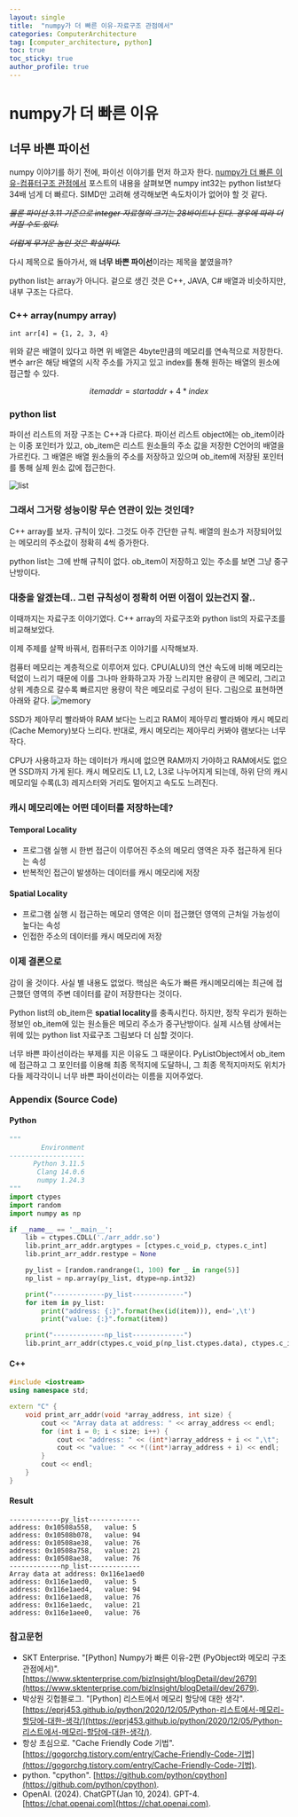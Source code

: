 ```yaml
---
layout: single
title:  "numpy가 더 빠른 이유-자료구조 관점에서"
categories: ComputerArchitecture
tag: [computer_architecture, python]
toc: true
toc_sticky: true
author_profile: true
---
```


# numpy가 더 빠른 이유
## 너무 바쁜 파이선
numpy 이야기를 하기 전에, 파이선 이야기를 먼저 하고자 한다. [numpy가 더 빠른 이유-컴퓨터구조 관점에서](https://meongju0o0.github.io/computerarchitecture/faster_numpy_ca/) 포스트의 내용을 살펴보면 numpy int32는 python list보다 34배 넘게 더 빠르다. SIMD만 고려해 생각해보면 속도차이가 없어야 할 것 같다.

~~*물론 파이선 3.11 기준으로 integer 자료형의 크기는 28바이트나 된다. 경우에 따라 더 커질 수도 있다.*~~

~~*더럽게 무거운 놈인 것은 확실하다.*~~

다시 제목으로 돌아가서, 왜 **너무 바쁜 파이선**이라는 제목을 붙였을까?

python list는 array가 아니다. 겉으로 생긴 것은 C++, JAVA, C# 배열과 비슷하지만, 내부 구조는 다르다.

### C++ array(numpy array)
```
int arr[4] = {1, 2, 3, 4}
```
위와 같은 배열이 있다고 하면 위 배열은 4byte만큼의 메모리를 연속적으로 저장한다. 변수 arr은 해당 배열의 시작 주소를 가지고 있고 index를 통해 원하는 배열의 원소에 접근할 수 있다.

$$item addr = start addr + 4 * index$$

### python list
파이선 리스트의 저장 구조는 C++과 다르다. 파이선 리스트 object에는 ob_item이라는 이중 포인터가 있고, ob_item은 리스트 원소들의 주소 값을 저장한 C언어의 배열을 가르킨다. 그 배열은 배열 원소들의 주소를 저장하고 있으며 ob_item에 저장된 포인터를 통해 실제 원소 값에 접근한다.

![list](/images/2024-02-21-faster_numpy_ds/list_array.png)

### 그래서 그거랑 성능이랑 무슨 연관이 있는 것인데?
C++ array를 보자. 규칙이 있다. 그것도 아주 간단한 규칙. 배열의 원소가 저장되어있는 메모리의 주소값이 정확히 4씩 증가한다.

python list는 그에 반해 규칙이 없다. ob_item이 저장하고 있는 주소를 보면 그냥 중구난방이다.

### 대충을 알겠는데.. 그런 규칙성이 정확히 어떤 이점이 있는건지 잘..
이때까지는 자료구조 이야기였다. C++ array의 자료구조와 python list의 자료구조를 비교해보았다.

이제 주제를 살짝 바꿔서, 컴퓨터구조 이야기를 시작해보자.

컴퓨터 메모리는 계층적으로 이루어져 있다. CPU(ALU)의 연산 속도에 비해 메모리는 턱없이 느리기 때문에 이를 그나마 완화하고자 가장 느리지만 용량이 큰 메모리, 그리고 상위 계층으로 갈수록 빠르지만 용량이 작은 메모리로 구성이 된다. 그림으로 표현하면 아래와 같다.
![memory](/images/2024-02-21-faster_numpy_ds/memory_hierarchy.png)

SSD가 제아무리 빨라봐야 RAM 보다는 느리고 RAM이 제아무리 빨라봐야 캐시 메모리(Cache Memory)보다 느리다. 반대로, 캐시 메모리는 제아무리 커봐야 램보다는 너무 작다.

CPU가 사용하고자 하는 데이터가 캐시에 없으면 RAM까지 가야하고 RAM에서도 없으면 SSD까지 가게 된다.
캐시 메모리도 L1, L2, L3로 나누어지게 되는데, 하위 단의 캐시 메모리일 수록(L3) 레지스터와 거리도 멀어지고 속도도 느려진다.

### 캐시 메모리에는 어떤 데이터를 저장하는데?
#### Temporal Locality
- 프로그램 실행 시 한번 접근이 이루어진 주소의 메모리 영역은 자주 접근하게 된다는 속성
- 반복적인 접근이 발생하는 데이터를 캐시 메모리에 저장

#### Spatial Locality
- 프로그램 실행 시 접근하는 메모리 영역은 이미 접근했던 영역의 근처일 가능성이 높다는 속성
- 인접한 주소의 데이터를 캐시 메모리에 저장

### 이제 결론으로
감이 올 것이다. 사실 별 내용도 없었다. 핵심은 속도가 빠른 캐시메모리에는 최근에 접근했던 영역의 주변 데이터를 같이 저장한다는 것이다.

Python list의 ob_item은 **spatial locality**를 충족시킨다. 하지만, 정작 우리가 원하는 정보인 ob_item에 있는 원소들은 메모리 주소가 중구난방이다. 실제 시스템 상에서는 위에 있는 python list 자료구조 그림보다 더 심할 것이다.

너무 바쁜 파이선이라는 부제를 지은 이유도 그 때문이다. PyListObject에서 ob_item에 접근하고 그 포인터를 이용해 최종 목적지에 도달하니, 그 최종 목적지마저도 위치가 다들 제각각이니 너무 바쁜 파이선이라는 이름을 지어주었다.

### Appendix (Source Code)
#### Python
```python
"""
        Environment
-------------------
      Python 3.11.5
       Clang 14.0.6
       numpy 1.24.3
"""
import ctypes
import random
import numpy as np

if __name__ == '__main__':
    lib = ctypes.CDLL('./arr_addr.so')
    lib.print_arr_addr.argtypes = [ctypes.c_void_p, ctypes.c_int]
    lib.print_arr_addr.restype = None

    py_list = [random.randrange(1, 100) for _ in range(5)]
    np_list = np.array(py_list, dtype=np.int32)

    print("-------------py_list-------------")
    for item in py_list:
        print("address: {:}".format(hex(id(item))), end=',\t')
        print("value: {:}".format(item))

    print("-------------np_list-------------")
    lib.print_arr_addr(ctypes.c_void_p(np_list.ctypes.data), ctypes.c_int(len(np_list)))
```

#### C++
```cpp
#include <iostream>
using namespace std;

extern "C" {
    void print_arr_addr(void *array_address, int size) {
        cout << "Array data at address: " << array_address << endl;
        for (int i = 0; i < size; i++) {
            cout << "address: " << (int*)array_address + i << ",\t";
            cout << "value: " << *((int*)array_address + i) << endl;
        }
        cout << endl;
    }
}
```

#### Result
```
-------------py_list-------------
address: 0x10508a558,   value: 5
address: 0x10508b078,   value: 94
address: 0x10508ae38,   value: 76
address: 0x10508a758,   value: 21
address: 0x10508ae38,   value: 76
-------------np_list-------------
Array data at address: 0x116e1aed0
address: 0x116e1aed0,   value: 5
address: 0x116e1aed4,   value: 94
address: 0x116e1aed8,   value: 76
address: 0x116e1aedc,   value: 21
address: 0x116e1aee0,   value: 76
```

### 참고문헌
- SKT Enterprise. "[Python] Numpy가 빠른 이유-2편 (PyObject와 메모리 구조 관점에서)". [https://www.sktenterprise.com/bizInsight/blogDetail/dev/2679](https://www.sktenterprise.com/bizInsight/blogDetail/dev/2679).
- 박상원 깃헙블로그. "[Python] 리스트에서 메모리 할당에 대한 생각". [https://eprj453.github.io/python/2020/12/05/Python-리스트에서-메모리-할당에-대한-생각/](https://eprj453.github.io/python/2020/12/05/Python-리스트에서-메모리-할당에-대한-생각/).
- 항상 초심으로. "Cache Friendly Code 기법". [https://gogorchg.tistory.com/entry/Cache-Friendly-Code-기법](https://gogorchg.tistory.com/entry/Cache-Friendly-Code-기법).
- python. "cpython". [https://github.com/python/cpython](https://github.com/python/cpython).
- OpenAI. (2024). ChatGPT(Jan 10, 2024). GPT-4. [https://chat.openai.com](https://chat.openai.com).